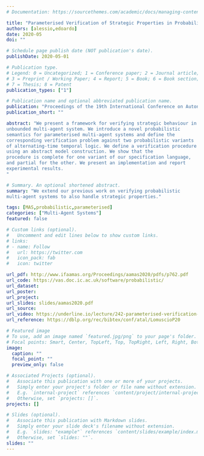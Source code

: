 ```yaml
---
# Documentation: https://sourcethemes.com/academic/docs/managing-content/

title: "Parameterised Verification of Strategic Properties in Probabilistic Multi-Agent Systems"
authors: [alessio,edoardo]
date: 2020-05
doi: ""

# Schedule page publish date (NOT publication's date).
publishDate: 2020-05-01

# Publication type.
# Legend: 0 = Uncategorized; 1 = Conference paper; 2 = Journal article;
# 3 = Preprint / Working Paper; 4 = Report; 5 = Book; 6 = Book section;
# 7 = Thesis; 8 = Patent
publication_types: ["1"]

# Publication name and optional abbreviated publication name.
publication: "Proceedings of the 19th International Conference on Autonomous Agents and Multi-Agent Systems (AAMAS 2020)"
publication_short: ""

abstract: "We present a framework for verifying strategic behaviour in an
unbounded multi-agent system. We introduce a novel probabilistic
semantics for parameterised multi-agent systems and define the
corresponding verification problem against two probabilistic variants
of alternating-time temporal logic. We define a verification procedure
using an abstract model construction. We show that the
procedure is complete for one variant of our specification language,
and partial for the other. We present an implementation and report
experimental results.
"

# Summary. An optional shortened abstract.
summary: "We extend our previous work on verifying probabilistic
multi-agent systems to also handle strategic properties."

tags: [MAS,probabilistic,parameterised]
categories: ["Multi-Agent Systems"]
featured: false

# Custom links (optional).
#   Uncomment and edit lines below to show custom links.
# links:
# - name: Follow
#   url: https://twitter.com
#   icon_pack: fab
#   icon: twitter

url_pdf: http://www.ifaamas.org/Proceedings/aamas2020/pdfs/p762.pdf
url_code: https://vas.doc.ic.ac.uk/software/probabilistic/
url_dataset:
url_poster: 
url_project:
url_slides: slides/aamas2020.pdf
url_source: 
url_video: https://underline.io/lecture/242-parameterised-verification-of-strategic-properties-in-probabilistic-multi-agent-systems
url_reference: https://dblp.org/rec/bibtex/conf/atal/LomuscioP20

# Featured image
# To use, add an image named `featured.jpg/png` to your page's folder. 
# Focal points: Smart, Center, TopLeft, Top, TopRight, Left, Right, BottomLeft, Bottom, BottomRight.
image:
  caption: ""
  focal_point: ""
  preview_only: false

# Associated Projects (optional).
#   Associate this publication with one or more of your projects.
#   Simply enter your project's folder or file name without extension.
#   E.g. `internal-project` references `content/project/internal-project/index.md`.
#   Otherwise, set `projects: []`.
projects: []

# Slides (optional).
#   Associate this publication with Markdown slides.
#   Simply enter your slide deck's filename without extension.
#   E.g. `slides: "example"` references `content/slides/example/index.md`.
#   Otherwise, set `slides: ""`.
slides: ""
---
```

